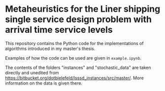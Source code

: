 # Metaheuristics for the Liner shipping single service design problem with arrival time service levels

This repository contains the Python code for the implementations of algorithms introduced in my master's thesis.

Examples of how the code can be used are given in `example.ipynb`.

The contents of the folders "instances" and "stochastic_data" are taken directly and unedited from https://bitbucket.org/dotbielefeld/lsssd_instances/src/master/.
More information on the data is given there.